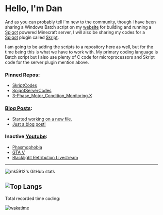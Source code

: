 # Hello, I'm Dan 

And as you can probably tell I'm new to the community, though I have been sharing a Windows Batch script on my [website](https://www.myeasyserver.xyz/) for building and running a [Spigot](https://www.spigotmc.org/) powered Minecraft server, I will also be sharing my codes for a [Spigot](https://www.spigotmc.org/) plugin called [Skript](https://www.skuinty.com/downloads).

I am going to be adding the scripts to a repository here as well, but for the time being this is what we have to work with. My primary coding language is Batch script but I also use plenty of C code for microprocessors and Skript code for the server plugin mention above.

### Pinned Repos:
- [SkriptCodes](https://github.com/mk5912/SkriptCodes)
- [SpigotServerCodes](https://github.com/mk5912/SpigotServerCodes)
- [3-Phase_Motor_Condition_Monitoring.X](https://github.com/mk5912/3-Phase_Motor_Condition_Monitoring.X)

### [Blog Posts](htps://www.myeasyserver.xyz/blog):
<!-- Blog: -->
<!-- BLOG:START -->
- [Started working on a new file.](https://www.myeasyserver.xyz/blog/new-file)
- [Just a blog post!](https://www.myeasyserver.xyz/blog/newgithub)
<!-- BLOG:END -->

### Inactive [Youtube](https://www.youtube.com/channel/UCt04NKIHCuVgYeE8-V6K9ww):
<!-- YOUTUBE:START -->
- [Phasmophobia](https://www.youtube.com/watch?v=50y1qUDf7K0)
- [GTA V](https://www.youtube.com/watch?v=RiXR2d591XA)
- [Blacklight Retribution Livestream](https://www.youtube.com/watch?v=mIqi1Ih45rc)
<!-- YOUTUBE:END -->
---
![mk5912's GitHub stats](https://github-readme-stats.vercel.app/api?username=mk5912&show_icons=true&theme=dark&include_all_commits=true&count_private_commits=true)

![Top Langs](https://github-readme-stats.vercel.app/api/top-langs/?username=mk5912&show_icons=true&theme=dark)
---
Total recorded time coding:

[![wakatime](https://wakatime.com/badge/user/2c230bc3-d896-4e60-91a0-a1e608bee0b2.svg)](https://wakatime.com/@mk5912)

<!-- ![mk5912's wakatime stats](https://github-readme-stats.vercel.app/api/wakatime?username=2c230bc3-d896-4e60-91a0-a1e608bee0b2&show_icons=true&theme=dark) -->
